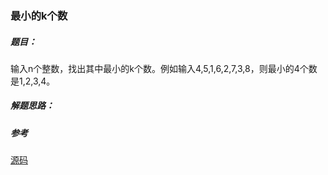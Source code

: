 ### 最小的k个数

##### 题目：

输入n个整数，找出其中最小的k个数。例如输入4,5,1,6,2,7,3,8，则最小的4个数是1,2,3,4。

##### 解题思路：



##### 参考

[源码](./Main.java)